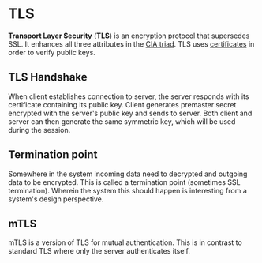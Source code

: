 # TLS

**Transport Layer Security** (**TLS**) is an encryption protocol that supersedes
SSL. It enhances all three attributes in the
[CIA triad](../../../security/threat_modelling#cia). TLS uses
[certificates](./certificate) in order to verify public keys.

## TLS Handshake

When client establishes connection to server, the server responds with its
certificate containing its public key. Client generates premaster secret
encrypted with the server's public key and sends to server. Both client and
server can then generate the same symmetric key, which will be used during the
session.

## Termination point

Somewhere in the system incoming data need to decrypted and outgoing data to be
encrypted. This is called a termination point (sometimes SSL termination).
Wherein the system this should happen is interesting from a system's design
perspective.

## mTLS

mTLS is a version of TLS for mutual authentication. This is in contrast to
standard TLS where only the server authenticates itself.
